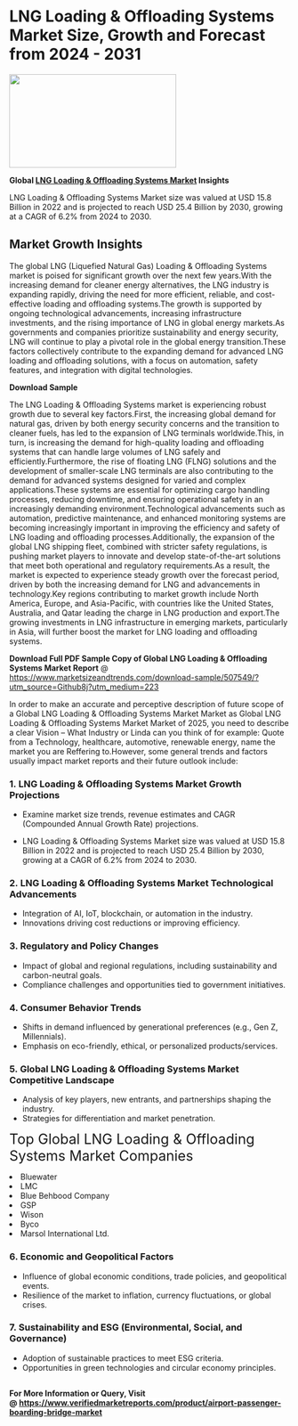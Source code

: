 <H1>LNG Loading & Offloading Systems Market Size, Growth and Forecast from 2024 - 2031</H1><img class="aligncenter size-medium wp-image-584254" src="https://thirdeyenews.in/wp-content/uploads/2024/09/Global-Market-Research-300x168.jpeg" alt="" width="300" height="168" /><p><strong>Global&nbsp;<a href="https://www.marketsizeandtrends.com/download-sample/507549/?utm_source=Github8j?utm_medium=223">LNG Loading & Offloading Systems Market</a> Insights</strong></p><p>LNG Loading & Offloading Systems Market size was valued at USD 15.8 Billion in 2022 and is projected to reach USD 25.4 Billion by 2030, growing at a CAGR of 6.2% from 2024 to 2030.</p><p><h2>Market Growth Insights</h2> <p>The global LNG (Liquefied Natural Gas) Loading & Offloading Systems market is poised for significant growth over the next few years.With the increasing demand for cleaner energy alternatives, the LNG industry is expanding rapidly, driving the need for more efficient, reliable, and cost-effective loading and offloading systems.The growth is supported by ongoing technological advancements, increasing infrastructure investments, and the rising importance of LNG in global energy markets.As governments and companies prioritize sustainability and energy security, LNG will continue to play a pivotal role in the global energy transition.These factors collectively contribute to the expanding demand for advanced LNG loading and offloading solutions, with a focus on automation, safety features, and integration with digital technologies.</p> <p><strong>Download Sample</strong></p> <p>The LNG Loading & Offloading Systems market is experiencing robust growth due to several key factors.First, the increasing global demand for natural gas, driven by both energy security concerns and the transition to cleaner fuels, has led to the expansion of LNG terminals worldwide.This, in turn, is increasing the demand for high-quality loading and offloading systems that can handle large volumes of LNG safely and efficiently.Furthermore, the rise of floating LNG (FLNG) solutions and the development of smaller-scale LNG terminals are also contributing to the demand for advanced systems designed for varied and complex applications.These systems are essential for optimizing cargo handling processes, reducing downtime, and ensuring operational safety in an increasingly demanding environment.Technological advancements such as automation, predictive maintenance, and enhanced monitoring systems are becoming increasingly important in improving the efficiency and safety of LNG loading and offloading processes.Additionally, the expansion of the global LNG shipping fleet, combined with stricter safety regulations, is pushing market players to innovate and develop state-of-the-art solutions that meet both operational and regulatory requirements.As a result, the market is expected to experience steady growth over the forecast period, driven by both the increasing demand for LNG and advancements in technology.Key regions contributing to market growth include North America, Europe, and Asia-Pacific, with countries like the United States, Australia, and Qatar leading the charge in LNG production and export.The growing investments in LNG infrastructure in emerging markets, particularly in Asia, will further boost the market for LNG loading and offloading systems.<p><span class=""><strong>Download Full PDF Sample Copy of Global LNG Loading & Offloading Systems Market Report</strong> @ <a href="https://www.marketsizeandtrends.com/download-sample/507549/?utm_source=Github8j?utm_medium=223" target="_blank">https://www.marketsizeandtrends.com/download-sample/507549/?utm_source=Github8j?utm_medium=223</a></span></p><p>In order to make an accurate and perceptive description of future scope of a Global&nbsp;LNG Loading & Offloading Systems Market Market as Global&nbsp;LNG Loading & Offloading Systems Market Market of 2025, you need to describe a clear Vision &ndash; What Industry or Linda can you think of for example: Quote from a Technology, healthcare, automotive, renewable energy, name the market you are Reffering to.However, some general trends and factors usually impact market reports and their future outlook include:</p><h3>1.&nbsp;<strong>LNG Loading & Offloading Systems Market Growth Projections</strong></h3><ul><li>Examine market size trends, revenue estimates and CAGR (Compounded Annual Growth Rate) projections.</li><li><p>LNG Loading & Offloading Systems Market size was valued at USD 15.8 Billion in 2022 and is projected to reach USD 25.4 Billion by 2030, growing at a CAGR of 6.2% from 2024 to 2030.</p></li></ul><h3>2.&nbsp;<strong>LNG Loading & Offloading Systems Market Technological Advancements</strong></h3><ul><li>Integration of AI, IoT, blockchain, or automation in the industry.</li><li>Innovations driving cost reductions or improving efficiency.</li></ul><h3>3.&nbsp;<strong>Regulatory and Policy Changes</strong></h3><ul><li>Impact of global and regional regulations, including sustainability and carbon-neutral goals.</li><li>Compliance challenges and opportunities tied to government initiatives.</li></ul><h3>4.&nbsp;<strong>Consumer Behavior Trends</strong></h3><ul><li>Shifts in demand influenced by generational preferences (e.g., Gen Z, Millennials).</li><li>Emphasis on eco-friendly, ethical, or personalized products/services.</li></ul><h3>5.&nbsp;<strong>Global LNG Loading & Offloading Systems Market Competitive Landscape</strong></h3><ul><li>Analysis of key players, new entrants, and partnerships shaping the industry.</li><li>Strategies for differentiation and market penetration.</li></ul><p data-pm-slice="1 1 []"><span style="color: inherit; font-family: inherit; font-size: 25px;">Top Global LNG Loading & Offloading Systems Market Companies</span></p><div class="" data-test-id=""><p><li>Bluewater</li><li> LMC</li><li> Blue Behbood Company</li><li> GSP</li><li> Wison</li><li> Byco</li><li> Marsol International Ltd.</li></p></div><h3>6.&nbsp;<strong>Economic and Geopolitical Factors</strong></h3><ul><li>Influence of global economic conditions, trade policies, and geopolitical events.</li><li>Resilience of the market to inflation, currency fluctuations, or global crises.</li></ul><h3>7.&nbsp;<strong>Sustainability and ESG (Environmental, Social, and Governance)</strong></h3><ul><li>Adoption of sustainable practices to meet ESG criteria.</li><li>Opportunities in green technologies and circular economy principles.</li></ul><h2><strong style="font-size: 14px;">For More Information or Query, Visit @&nbsp;</strong><a style="background-color: #ffffff; font-size: 14px;" href="https://www.marketsizeandtrends.com/report/lng-loading-offloading-systems-market/" target="_blank">https://www.verifiedmarketreports.com/product/airport-passenger-boarding-bridge-market</a></h2>